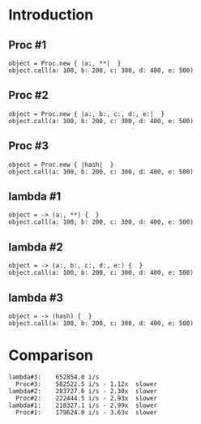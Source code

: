 # Introduction

## Proc #1

```
object = Proc.new { |a:, **|  }
object.call(a: 100, b: 200, c: 300, d: 400, e: 500)
```

## Proc #2

```
object = Proc.new { |a:, b:, c:, d:, e:|  }
object.call(a: 100, b: 200, c: 300, d: 400, e: 500)
```

## Proc #3

```
object = Proc.new { |hash|  }
object.call(a: 100, b: 200, c: 300, d: 400, e: 500)

```

## lambda #1
```
object = -> (a:, **) {  }
object.call(a: 100, b: 200, c: 300, d: 400, e: 500)
```

## lambda #2
```
object = -> (a:, b:, c:, d:, e:) {  }
object.call(a: 100, b: 200, c: 300, d: 400, e: 500)
```

## lambda #3
```
object = -> (hash) {  }
object.call(a: 100, b: 200, c: 300, d: 400, e: 500)
```

# Comparison

```
lambda#3:    652854.0 i/s 
  Proc#3:    582522.5 i/s - 1.12x  slower
lambda#2:    283727.6 i/s - 2.30x  slower
  Proc#2:    222444.5 i/s - 2.93x  slower
lambda#1:    218327.1 i/s - 2.99x  slower
  Proc#1:    179624.0 i/s - 3.63x  slower
```